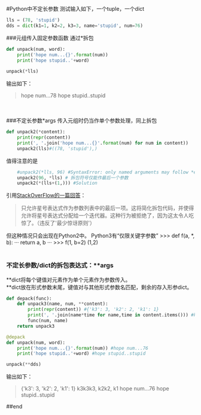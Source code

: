 #Python中不定长参数
测试输入如下，一个tuple，一个dict
```python
lls = (78, 'stupid')
dds = dict(k1=1, k2=2, k3=3, name='stupid', num=76)
```
###元组传入固定参数函数
通过*拆包
```python
def unpack(num, word):
    print('hope num...{}'.format(num))
    print('hope stupid..'+word)
	
unpack(*lls)
```
输出如下：
> hope num...78
> hope stupid..stupid

<br/><br/>
###不定长参数*args
传入元组时仍当作单个参数处理，同上拆包
```python
def unpack2(*content):
    print(repr(content))
    print(', '.join('hope num...{}'.format(num) for num in content))
	unpack2(lls)#((78, 'stupid'),)
```
值得注意的是
```python
	#unpack2(*lls, 96) #SyntaxError: only named arguments may follow *expression
	unpack2(96, *lls) # 拆包符号仅能作最后一个参数
	unpack2(*(lls+(1,))) #Solution
```
引用[StackOverFlow的一篇回答](https://stackoverflow.com/questions/12720450/unpacking-arguments-only-named-arguments-may-follow-expression)：
>只允许星号表达式作为参数列表中的最后一项。这将简化拆包代码，并使得允许将星号表达式分配给一个迭代器。这种行为被拒绝了，因为这太令人吃惊了。（违反了'最少惊讶原则'）

但这种情况只会出现在Python2中。
Python3有“仅限关键字参数”
	>>> def f(a, *, b):
	···            return a, b
	···
	>>> f(1, b=2)
	(1,2)
<br/><br/>
### 不定长参数/dict的拆包表达式：**args
\*\*dict将每个键值对元素作为单个元素作为参数传入。<br/>
\*\*dict放在形式参数末尾，键值对与其他形式参数名匹配，剩余的存入形参dict。
```Python
def depack(func):
    def unpack3(name, num, **content):
        print(repr(content)) #{'k3': 3, 'k2': 2, 'k1': 1}
        print(', '.join(name*time for name,time in content.items())) #k3k3k3, k2k2, k1
        func(num, name)
    return unpack3

@depack
def unpack(num, word):
    print('hope num...{}'.format(num)) #hope num...76
    print('hope stupid..'+word) #hope stupid..stupid

unpack(**dds)
```

 输出如下：
 >{'k3': 3, 'k2': 2, 'k1': 1}
k3k3k3, k2k2, k1
hope num...76
hope stupid..stupid



##end